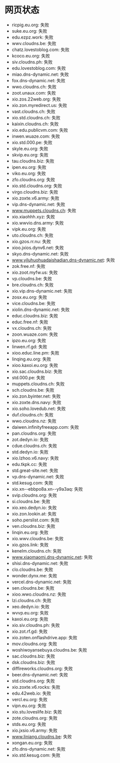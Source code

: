 # 网页状态
- ricpig.eu.org: 失败
- suke.eu.org: 失败
- edu.ezpz.work: 失败
- wwv.cloudns.be: 失败
- chatz.lovestoblog.com: 失败
- kcoco.eu.org: 失败
- siv.cloudns.ph: 失败
- edu.lovestoblog.com: 失败
- miao.dns-dynamic.net: 失败
- fox.dns-dynamic.net: 失败
- wwo.cloudns.ch: 失败
- zoot.unaux.com: 失败
- xio.zos.22web.org: 失败
- xio.zon.myredirect.us: 失败
- vast.cloudns.ch: 失败
- xio.std.cloudns.ch: 失败
- kaixin.cloudns.ch: 失败
- xio.edu.publicvm.com: 失败
- inwen.wuaze.com: 失败
- xio.std.000.pe: 失败
- skyle.eu.org: 失败
- skvip.eu.org: 失败
- tau.cloudns.biz: 失败
- ipen.eu.org: 失败
- viko.eu.org: 失败
- zfo.cloudns.org: 失败
- xio.std.cloudns.org: 失败
- virgo.cloudns.biz: 失败
- xio.zoxte.v6.army: 失败
- vip.dns-dynamic.net: 失败
- www.muppets.cloudns.ch: 失败
- xio.xiaohhh.xyz: 失败
- xio.wwvio.dns.army: 失败
- vipk.eu.org: 失败
- uto.cloudns.ch: 失败
- xio.gzos.rr.nu: 失败
- xioo.jxios.dynv6.net: 失败
- skyo.dns-dynamic.net: 失败
- www.yiluhuohuadaishadian.dns-dynamic.net: 失败
- zok.free.nf: 失败
- xio.zoot.myfw.us: 失败
- vp.cloudns.be: 失败
- bre.cloudns.ch: 失败
- xio.vip.dns-dynamic.net: 失败
- zosx.eu.org: 失败
- vice.cloudns.be: 失败
- xiolin.dns-dynamic.net: 失败
- educ.cloudns.biz: 失败
- educ.free.nf: 失败
- vx.cloudns.ch: 失败
- zoon.wuaze.com: 失败
- ipzo.eu.org: 失败
- linwen.rf.gd: 失败
- xioo.educ.line.pm: 失败
- linqing.eu.org: 失败
- xioo.kaxoi.eu.org: 失败
- xio.sac.cloudns.biz: 失败
- std.000.pe: 失败
- muppets.cloudns.ch: 失败
- sch.cloudns.be: 失败
- xio.zon.byinter.net: 失败
- xio.zoxte.dns.navy: 失败
- xio.soho.lovedub.net: 失败
- duf.cloudns.ch: 失败
- wwo.cloudns.nz: 失败
- daiwen.infinityfreeapp.com: 失败
- pan.cloudns.org: 失败
- zot.dedyn.io: 失败
- cdue.cloudns.ch: 失败
- std.dedyn.io: 失败
- xio.lzhoo.v6.navy: 失败
- edu.tkpk.cc: 失败
- std.great-site.net: 失败
- vp.dns-dynamic.net: 失败
- std.kesug.com: 失败
- xio.xn--ebbpo8a.xn--y9a3aq: 失败
- svip.cloudns.org: 失败
- si.cloudns.be: 失败
- xio.xeo.dedyn.io: 失败
- xio.zon.lookin.at: 失败
- soho.perslist.com: 失败
- ven.cloudns.biz: 失败
- linqin.eu.org: 失败
- xio.wwv.cloudns.be: 失败
- xio.gzos.link: 失败
- kenelm.cloudns.ch: 失败
- www.xiaomaomi.dns-dynamic.net: 失败
- shisi.dns-dynamic.net: 失败
- clo.cloudns.be: 失败
- wonder.dynx.me: 失败
- vercel.dns-dynamic.net: 失败
- sen.cloudns.be: 失败
- xioo.wwo.cloudns.nz: 失败
- lzi.cloudns.ch: 失败
- xeo.dedyn.io: 失败
- wvvp.eu.org: 失败
- kaxoi.eu.org: 失败
- xio.siv.cloudns.ph: 失败
- xio.zot.rf.gd: 失败
- xio.zoten.onflashdrive.app: 失败
- mov.cloudns.org: 失败
- woshiwoyansebuya.cloudns.be: 失败
- sac.cloudns.biz: 失败
- dsk.cloudns.biz: 失败
- diffireworks.cloudns.org: 失败
- beer.dns-dynamic.net: 失败
- std.cloudns.org: 失败
- xio.zoxte.v6.rocks: 失败
- edu.42web.io: 失败
- vercl.eu.org: 失败
- vipn.eu.org: 失败
- xio.stu.loveslife.biz: 失败
- zote.cloudns.org: 失败
- stds.eu.org: 失败
- xio.jxsio.v6.army: 失败
- www.liniang.cloudns.be: 失败
- xongan.eu.org: 失败
- zfo.dns-dynamic.net: 失败
- xio.std.kesug.com: 失败
